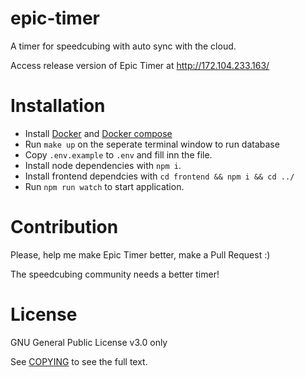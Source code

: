 # epic-timer

A timer for speedcubing with auto sync with the cloud.

Access release version of Epic Timer at <http://172.104.233.163/>

# Installation

- Install [Docker](https://docs.docker.com/get-docker/) and [Docker compose](https://docs.docker.com/compose/)
- Run `make up` on the seperate terminal window to run database
- Copy `.env.example` to `.env` and fill inn the file.
- Install node dependencies with `npm i`.
- Install frontend dependcies with `cd frontend && npm i && cd ../`
- Run `npm run watch` to start application.

# Contribution

Please, help me make Epic Timer better, make a Pull Request :)

The speedcubing community needs a better timer!


# License

GNU General Public License v3.0 only

See [COPYING](COPYING) to see the full text.
